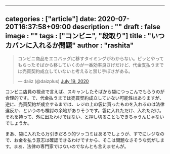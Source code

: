 
---
categories : ["article"]
date: 2020-07-20T16:37:58+09:00
description : ""
draft : false
image : ""
tags : ["コンビニ", "段取り"]
title : "いつカバンに入れるか問題"
author : "rashita"
---

<blockquote class="twitter-tweet"><p lang="ja" dir="ltr">コンビニ商品をエコバッグに移すタイミングがわからない。ピッとやってもらったそばから移していくのが一番効率良さげだけど、代金支払うまでは売買契約成立していないと考えると禁じ手ぽさがある。</p>&mdash; daiiz (@daizplus) <a href="https://twitter.com/daizplus/status/1284812172464238593?ref_src=twsrc%5Etfw">July 19, 2020</a></blockquote> <script async src="https://platform.twitter.com/widgets.js" charset="utf-8"></script> 

コンビニ店員の視点で言えば、スキャンしたそばから袋につっこんでもらうのが合理的です。で、代金払うまでは売買契約成立していない可能性はありますが、逆に、売買契約が成立するまでは、レジの上の袋に買ったものを入れるのは法律違反か、というのも検討の余地がありそうです。袋に入れただけ、入れただけ。それを持って、外に出たわけではない、と押し切ることもできちゃうんじゃないでしょうか。

まあ、袋に入れたら万引きだろう的ツッコミはあるでしょうが、すでにレジなので、お金を払う意志は確認できるわけですから、そこは問題なさそうな気がします。まあ、法律の専門家ではないのでなんとも言えませんが。